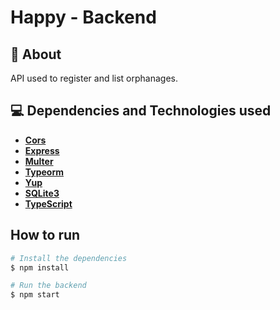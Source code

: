 # Happy - Backend

## 🔖 About

API used to register and list orphanages.

## 💻 Dependencies and Technologies used

- __[Cors](https://developer.mozilla.org/en-US/docs/Web/HTTP/CORS)__ 
- __[Express](https://expressjs.com/)__ 
- __[Multer](https://github.com/expressjs/multer#readme)__
- __[Typeorm](https://typeorm.io/#/)__
- __[Yup](https://github.com/jquense/yup)__
- __[SQLite3](https://www.sqlite.org/index.html)__
- __[TypeScript](https://www.typescriptlang.org/)__ 


## How to run

```bash
# Install the dependencies
$ npm install

# Run the backend
$ npm start
```

